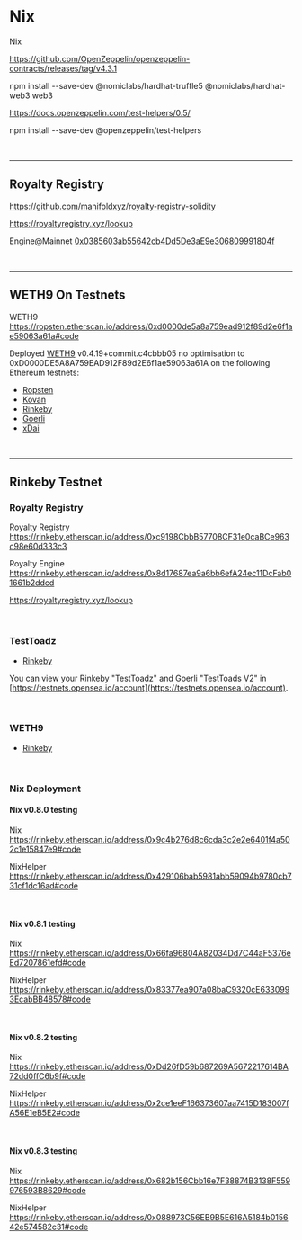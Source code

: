 # Nix
Nix

https://github.com/OpenZeppelin/openzeppelin-contracts/releases/tag/v4.3.1

npm install --save-dev @nomiclabs/hardhat-truffle5 @nomiclabs/hardhat-web3 web3

https://docs.openzeppelin.com/test-helpers/0.5/

npm install --save-dev @openzeppelin/test-helpers


<br />

<hr />

## Royalty Registry

https://github.com/manifoldxyz/royalty-registry-solidity

https://royaltyregistry.xyz/lookup

Engine@Mainnet [0x0385603ab55642cb4Dd5De3aE9e306809991804f](https://etherscan.io/address/0x0385603ab55642cb4dd5de3ae9e306809991804f#code)

<br />

<hr />

## WETH9 On Testnets

WETH9 https://ropsten.etherscan.io/address/0xd0000de5a8a759ead912f89d2e6f1ae59063a61a#code


Deployed [WETH9](https://etherscan.io/address/0xc02aaa39b223fe8d0a0e5c4f27ead9083c756cc2#code)  v0.4.19+commit.c4cbbb05 no optimisation to 0xD0000DE5A8A759EAD912F89d2E6f1ae59063a61A on the following Ethereum testnets:

* [Ropsten](https://ropsten.etherscan.io/address/0xD0000DE5A8A759EAD912F89d2E6f1ae59063a61A#code)
* [Kovan](https://kovan.etherscan.io/address/0xD0000DE5A8A759EAD912F89d2E6f1ae59063a61A#code)
* [Rinkeby](https://rinkeby.etherscan.io/address/0xD0000DE5A8A759EAD912F89d2E6f1ae59063a61A#code)
* [Goerli](https://goerli.etherscan.io/address/0xD0000DE5A8A759EAD912F89d2E6f1ae59063a61A#code)
* [xDai](https://blockscout.com/xdai/mainnet/address/0xD0000DE5A8A759EAD912F89d2E6f1ae59063a61A/contracts)

<br />

<hr />

## Rinkeby Testnet

### Royalty Registry

Royalty Registry https://rinkeby.etherscan.io/address/0xc9198CbbB57708CF31e0caBCe963c98e60d333c3

Royalty Engine https://rinkeby.etherscan.io/address/0x8d17687ea9a6bb6efA24ec11DcFab01661b2ddcd

https://royaltyregistry.xyz/lookup

<br />

### TestToadz

* [Rinkeby](https://rinkeby.etherscan.io/address/0xd000f000aa1f8accbd5815056ea32a54777b2fc4#writeContract)

You can view your Rinkeby "TestToadz" and Goerli "TestToads V2" in [https://testnets.opensea.io/account](https://testnets.opensea.io/account).

<br />

### WETH9

* [Rinkeby](https://rinkeby.etherscan.io/address/0xD0000DE5A8A759EAD912F89d2E6f1ae59063a61A#code)

<br />

### Nix Deployment

#### Nix v0.8.0 testing

Nix https://rinkeby.etherscan.io/address/0x9c4b276d8c6cda3c2e2e6401f4a502c1e15847e9#code

NixHelper https://rinkeby.etherscan.io/address/0x429106bab5981abb59094b9780cb731cf1dc16ad#code

<br />

#### Nix v0.8.1 testing

Nix https://rinkeby.etherscan.io/address/0x66fa96804A82034Dd7C44aF5376eEd7207861efd#code

NixHelper https://rinkeby.etherscan.io/address/0x83377ea907a08baC9320cE6330993EcabBB48578#code

<br />

#### Nix v0.8.2 testing

Nix https://rinkeby.etherscan.io/address/0xDd26fD59b687269A5672217614BA72dd0ffC6b9f#code

NixHelper https://rinkeby.etherscan.io/address/0x2ce1eeF166373607aa7415D183007fA56E1eB5E2#code

<br />

#### Nix v0.8.3 testing

Nix https://rinkeby.etherscan.io/address/0x682b156Cbb16e7F38874B3138F559976593B8629#code

NixHelper https://rinkeby.etherscan.io/address/0x088973C56EB9B5E616A5184b015642e574582c31#code
